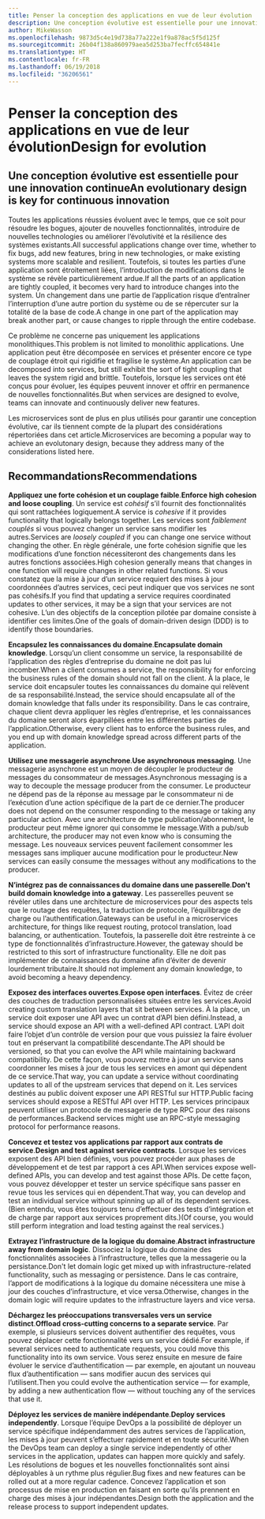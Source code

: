 ```yaml
---
title: Penser la conception des applications en vue de leur évolution
description: Une conception évolutive est essentielle pour une innovation continue.
author: MikeWasson
ms.openlocfilehash: 9873d5c4e19d738a77a222e1f9a878ac5f5d125f
ms.sourcegitcommit: 26b04f138a860979aea5d253ba7fecffc654841e
ms.translationtype: HT
ms.contentlocale: fr-FR
ms.lasthandoff: 06/19/2018
ms.locfileid: "36206561"
---
```

# <a name="design-for-evolution"></a><span data-ttu-id="39aa4-103">Penser la conception des applications en vue de leur évolution</span><span class="sxs-lookup"><span data-stu-id="39aa4-103">Design for evolution</span></span>

## <a name="an-evolutionary-design-is-key-for-continuous-innovation"></a><span data-ttu-id="39aa4-104">Une conception évolutive est essentielle pour une innovation continue</span><span class="sxs-lookup"><span data-stu-id="39aa4-104">An evolutionary design is key for continuous innovation</span></span>

<span data-ttu-id="39aa4-105">Toutes les applications réussies évoluent avec le temps, que ce soit pour résoudre les bogues, ajouter de nouvelles fonctionnalités, introduire de nouvelles technologies ou améliorer l’évolutivité et la résilience des systèmes existants.</span><span class="sxs-lookup"><span data-stu-id="39aa4-105">All successful applications change over time, whether to fix bugs, add new features, bring in new technologies, or make existing systems more scalable and resilient.</span></span> <span data-ttu-id="39aa4-106">Toutefois, si toutes les parties d’une application sont étroitement liées, l’introduction de modifications dans le système se révèle particulièrement ardue.</span><span class="sxs-lookup"><span data-stu-id="39aa4-106">If all the parts of an application are tightly coupled, it becomes very hard to introduce changes into the system.</span></span> <span data-ttu-id="39aa4-107">Un changement dans une partie de l’application risque d’entraîner l’interruption d’une autre portion du système ou de se répercuter sur la totalité de la base de code.</span><span class="sxs-lookup"><span data-stu-id="39aa4-107">A change in one part of the application may break another part, or cause changes to ripple through the entire codebase.</span></span>

<span data-ttu-id="39aa4-108">Ce problème ne concerne pas uniquement les applications monolithiques.</span><span class="sxs-lookup"><span data-stu-id="39aa4-108">This problem is not limited to monolithic applications.</span></span> <span data-ttu-id="39aa4-109">Une application peut être décomposée en services et présenter encore ce type de couplage étroit qui rigidifie et fragilise le système.</span><span class="sxs-lookup"><span data-stu-id="39aa4-109">An application can be decomposed into services, but still exhibit the sort of tight coupling that leaves the system rigid and brittle.</span></span> <span data-ttu-id="39aa4-110">Toutefois, lorsque les services ont été conçus pour évoluer, les équipes peuvent innover et offrir en permanence de nouvelles fonctionnalités.</span><span class="sxs-lookup"><span data-stu-id="39aa4-110">But when services are designed to evolve, teams can innovate and continuously deliver new features.</span></span> 

<span data-ttu-id="39aa4-111">Les microservices sont de plus en plus utilisés pour garantir une conception évolutive, car ils tiennent compte de la plupart des considérations répertoriées dans cet article.</span><span class="sxs-lookup"><span data-stu-id="39aa4-111">Microservices are becoming a popular way to achieve an evolutonary design, because they address many of the considerations listed here.</span></span>

## <a name="recommendations"></a><span data-ttu-id="39aa4-112">Recommandations</span><span class="sxs-lookup"><span data-stu-id="39aa4-112">Recommendations</span></span>

<span data-ttu-id="39aa4-113">**Appliquez une forte cohésion et un couplage faible**.</span><span class="sxs-lookup"><span data-stu-id="39aa4-113">**Enforce high cohesion and loose coupling**.</span></span> <span data-ttu-id="39aa4-114">Un service est *cohésif* s’il fournit des fonctionnalités qui sont rattachées logiquement.</span><span class="sxs-lookup"><span data-stu-id="39aa4-114">A service is *cohesive* if it provides functionality that logically belongs together.</span></span> <span data-ttu-id="39aa4-115">Les services sont *faiblement couplés* si vous pouvez changer un service sans modifier les autres.</span><span class="sxs-lookup"><span data-stu-id="39aa4-115">Services are *loosely coupled* if you can change one service without changing the other.</span></span> <span data-ttu-id="39aa4-116">En règle générale, une forte cohésion signifie que les modifications d’une fonction nécessiteront des changements dans les autres fonctions associées.</span><span class="sxs-lookup"><span data-stu-id="39aa4-116">High cohesion generally means that changes in one function will require changes in other related functions.</span></span> <span data-ttu-id="39aa4-117">Si vous constatez que la mise à jour d’un service requiert des mises à jour coordonnées d’autres services, ceci peut indiquer que vos services ne sont pas cohésifs.</span><span class="sxs-lookup"><span data-stu-id="39aa4-117">If you find that updating a service requires coordinated updates to other services, it may be a sign that your services are not cohesive.</span></span> <span data-ttu-id="39aa4-118">L’un des objectifs de la conception pilotée par domaine consiste à identifier ces limites.</span><span class="sxs-lookup"><span data-stu-id="39aa4-118">One of the goals of domain-driven design (DDD) is to identify those boundaries.</span></span>

<span data-ttu-id="39aa4-119">**Encapsulez les connaissances du domaine**.</span><span class="sxs-lookup"><span data-stu-id="39aa4-119">**Encapsulate domain knowledge**.</span></span> <span data-ttu-id="39aa4-120">Lorsqu’un client consomme un service, la responsabilité de l’application des règles d’entreprise du domaine ne doit pas lui incomber.</span><span class="sxs-lookup"><span data-stu-id="39aa4-120">When a client consumes a service, the responsibility for enforcing the business rules of the domain should not fall on the client.</span></span> <span data-ttu-id="39aa4-121">À la place, le service doit encapsuler toutes les connaissances du domaine qui relèvent de sa responsabilité.</span><span class="sxs-lookup"><span data-stu-id="39aa4-121">Instead, the service should encapsulate all of the domain knowledge that falls under its responsibility.</span></span> <span data-ttu-id="39aa4-122">Dans le cas contraire, chaque client devra appliquer les règles d’entreprise, et les connaissances du domaine seront alors éparpillées entre les différentes parties de l’application.</span><span class="sxs-lookup"><span data-stu-id="39aa4-122">Otherwise, every client has to enforce the business rules, and you end up with domain knowledge spread across different parts of the application.</span></span> 

<span data-ttu-id="39aa4-123">**Utilisez une messagerie asynchrone**.</span><span class="sxs-lookup"><span data-stu-id="39aa4-123">**Use asynchronous messaging**.</span></span> <span data-ttu-id="39aa4-124">Une messagerie asynchrone est un moyen de découpler le producteur de messages du consommateur de messages.</span><span class="sxs-lookup"><span data-stu-id="39aa4-124">Asynchronous messaging is a way to decouple the message producer from the consumer.</span></span> <span data-ttu-id="39aa4-125">Le producteur ne dépend pas de la réponse au message par le consommateur ni de l’exécution d’une action spécifique de la part de ce dernier.</span><span class="sxs-lookup"><span data-stu-id="39aa4-125">The producer does not depend on the consumer responding to the message or taking any particular action.</span></span> <span data-ttu-id="39aa4-126">Avec une architecture de type publication/abonnement, le producteur peut même ignorer qui consomme le message.</span><span class="sxs-lookup"><span data-stu-id="39aa4-126">With a pub/sub architecture, the producer may not even know who is consuming the message.</span></span> <span data-ttu-id="39aa4-127">Les nouveaux services peuvent facilement consommer les messages sans impliquer aucune modification pour le producteur.</span><span class="sxs-lookup"><span data-stu-id="39aa4-127">New services can easily consume the messages without any modifications to the producer.</span></span>

<span data-ttu-id="39aa4-128">**N’intégrez pas de connaissances du domaine dans une passerelle**.</span><span class="sxs-lookup"><span data-stu-id="39aa4-128">**Don't build domain knowledge into a gateway**.</span></span> <span data-ttu-id="39aa4-129">Les passerelles peuvent se révéler utiles dans une architecture de microservices pour des aspects tels que le routage des requêtes, la traduction de protocole, l’équilibrage de charge ou l’authentification.</span><span class="sxs-lookup"><span data-stu-id="39aa4-129">Gateways can be useful in a microservices architecture, for things like request routing, protocol translation, load balancing, or authentication.</span></span> <span data-ttu-id="39aa4-130">Toutefois, la passerelle doit être restreinte à ce type de fonctionnalités d’infrastructure.</span><span class="sxs-lookup"><span data-stu-id="39aa4-130">However, the gateway should be restricted to this sort of infrastructure functionality.</span></span> <span data-ttu-id="39aa4-131">Elle ne doit pas implémenter de connaissances du domaine afin d’éviter de devenir lourdement tributaire.</span><span class="sxs-lookup"><span data-stu-id="39aa4-131">It should not implement any domain knowledge, to avoid becoming a heavy dependency.</span></span>

<span data-ttu-id="39aa4-132">**Exposez des interfaces ouvertes**.</span><span class="sxs-lookup"><span data-stu-id="39aa4-132">**Expose open interfaces**.</span></span> <span data-ttu-id="39aa4-133">Évitez de créer des couches de traduction personnalisées situées entre les services.</span><span class="sxs-lookup"><span data-stu-id="39aa4-133">Avoid creating custom translation layers that sit between services.</span></span> <span data-ttu-id="39aa4-134">À la place, un service doit exposer une API avec un contrat d’API bien défini.</span><span class="sxs-lookup"><span data-stu-id="39aa4-134">Instead, a service should expose an API with a well-defined API contract.</span></span> <span data-ttu-id="39aa4-135">L’API doit faire l’objet d’un contrôle de version pour que vous puissiez la faire évoluer tout en préservant la compatibilité descendante.</span><span class="sxs-lookup"><span data-stu-id="39aa4-135">The API should be versioned, so that you can evolve the API while maintaining backward compatibility.</span></span> <span data-ttu-id="39aa4-136">De cette façon, vous pouvez mettre à jour un service sans coordonner les mises à jour de tous les services en amont qui dépendent de ce service.</span><span class="sxs-lookup"><span data-stu-id="39aa4-136">That way, you can update a service without coordinating updates to all of the upstream services that depend on it.</span></span> <span data-ttu-id="39aa4-137">Les services destinés au public doivent exposer une API RESTful sur HTTP.</span><span class="sxs-lookup"><span data-stu-id="39aa4-137">Public facing services should expose a RESTful API over HTTP.</span></span> <span data-ttu-id="39aa4-138">Les services principaux peuvent utiliser un protocole de messagerie de type RPC pour des raisons de performances.</span><span class="sxs-lookup"><span data-stu-id="39aa4-138">Backend services might use an RPC-style messaging protocol for performance reasons.</span></span> 

<span data-ttu-id="39aa4-139">**Concevez et testez vos applications par rapport aux contrats de service**.</span><span class="sxs-lookup"><span data-stu-id="39aa4-139">**Design and test against service contracts**.</span></span> <span data-ttu-id="39aa4-140">Lorsque les services exposent des API bien définies, vous pouvez procéder aux phases de développement et de test par rapport à ces API.</span><span class="sxs-lookup"><span data-stu-id="39aa4-140">When services expose well-defined APIs, you can develop and test against those APIs.</span></span> <span data-ttu-id="39aa4-141">De cette façon, vous pouvez développer et tester un service spécifique sans passer en revue tous les services qui en dépendent.</span><span class="sxs-lookup"><span data-stu-id="39aa4-141">That way, you can develop and test an individual service without spinning up all of its dependent services.</span></span> <span data-ttu-id="39aa4-142">(Bien entendu, vous êtes toujours tenu d’effectuer des tests d’intégration et de charge par rapport aux services proprement dits.)</span><span class="sxs-lookup"><span data-stu-id="39aa4-142">(Of course, you would still perform integration and load testing against the real services.)</span></span>

<span data-ttu-id="39aa4-143">**Extrayez l’infrastructure de la logique du domaine**.</span><span class="sxs-lookup"><span data-stu-id="39aa4-143">**Abstract infrastructure away from domain logic**.</span></span> <span data-ttu-id="39aa4-144">Dissociez la logique du domaine des fonctionnalités associées à l’infrastructure, telles que la messagerie ou la persistance.</span><span class="sxs-lookup"><span data-stu-id="39aa4-144">Don't let domain logic get mixed up with infrastructure-related functionality, such as messaging or persistence.</span></span> <span data-ttu-id="39aa4-145">Dans le cas contraire, l’apport de modifications à la logique du domaine nécessitera une mise à jour des couches d’infrastructure, et vice versa.</span><span class="sxs-lookup"><span data-stu-id="39aa4-145">Otherwise, changes in the domain logic will require updates to the infrastructure layers and vice versa.</span></span> 

<span data-ttu-id="39aa4-146">**Déchargez les préoccupations transversales vers un service distinct**.</span><span class="sxs-lookup"><span data-stu-id="39aa4-146">**Offload cross-cutting concerns to a separate service**.</span></span> <span data-ttu-id="39aa4-147">Par exemple, si plusieurs services doivent authentifier des requêtes, vous pouvez déplacer cette fonctionnalité vers un service dédié.</span><span class="sxs-lookup"><span data-stu-id="39aa4-147">For example, if several services need to authenticate requests, you could move this functionality into its own service.</span></span> <span data-ttu-id="39aa4-148">Vous serez ensuite en mesure de faire évoluer le service d’authentification &mdash; par exemple, en ajoutant un nouveau flux d’authentification &mdash; sans modifier aucun des services qui l’utilisent.</span><span class="sxs-lookup"><span data-stu-id="39aa4-148">Then you could evolve the authentication service &mdash; for example, by adding a new authentication flow &mdash; without touching any of the services that use it.</span></span>

<span data-ttu-id="39aa4-149">**Déployez les services de manière indépendante**.</span><span class="sxs-lookup"><span data-stu-id="39aa4-149">**Deploy services independently**.</span></span> <span data-ttu-id="39aa4-150">Lorsque l’équipe DevOps a la possibilité de déployer un service spécifique indépendamment des autres services de l’application, les mises à jour peuvent s’effectuer rapidement et en toute sécurité.</span><span class="sxs-lookup"><span data-stu-id="39aa4-150">When the DevOps team can deploy a single service independently of other services in the application, updates can happen more quickly and safely.</span></span> <span data-ttu-id="39aa4-151">Les résolutions de bogues et les nouvelles fonctionnalités sont ainsi déployables à un rythme plus régulier.</span><span class="sxs-lookup"><span data-stu-id="39aa4-151">Bug fixes and new features can be rolled out at a more regular cadence.</span></span> <span data-ttu-id="39aa4-152">Concevez l’application et son processus de mise en production en faisant en sorte qu’ils prennent en charge des mises à jour indépendantes.</span><span class="sxs-lookup"><span data-stu-id="39aa4-152">Design both the application and the release process to support independent updates.</span></span>